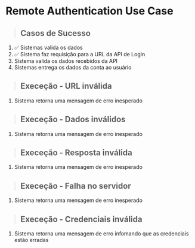 # Remote Authentication Use Case

> ## Casos de Sucesso

1. ✅ Sistemas valida os dados
2. ✅ Sistema faz requisição para a URL da API de Login
3. Sistema valida os dados recebidos da API
4. Sistemas entrega os dados da conta ao usuário

> ## Execeção - URL inválida

1. Sistema retorna uma mensagem de erro inesperado

> ## Execeção - Dados inválidos

1. Sistema retorna uma mensagem de erro inesperado

> ## Execeção - Resposta inválida

1. Sistema retorna uma mensagem de erro inesperado

> ## Execeção - Falha no servidor

1. Sistema retorna uma mensagem de erro inesperado

> ## Execeção - Credenciais inválida

1. Sistema retorna uma mensagem de erro infomando que as credenciais estão erradas
